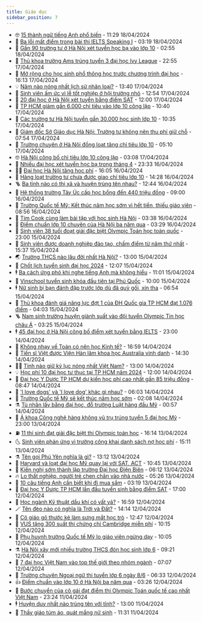 ```yaml
---
title: Giáo dục
sidebar_position: 7
---
```


<!-- vnexpress-giao-duc:START -->
- 🤓 [15 thành ngữ tiếng Anh phổ biến](https://vnexpress.net/15-thanh-ngu-tieng-anh-pho-bien-4735681.html) - 11:29 18/04/2024
- 🦆 [Ba lỗi mất điểm trong bài thi IELTS Speaking I](https://vnexpress.net/ba-loi-mat-diem-trong-bai-thi-ielts-speaking-i-4735781.html) - 03:19 18/04/2024
- 🦩 [Gần 90 trường tư ở Hà Nội xét tuyển học bạ vào lớp 10](https://vnexpress.net/gan-90-truong-tu-o-ha-noi-xet-tuyen-hoc-ba-vao-lop-10-4735752.html) - 02:55 18/04/2024
- 🌮 [Thủ khoa trường Ams trúng tuyển 3 đại học Ivy League](https://vnexpress.net/thu-khoa-truong-ams-trung-tuyen-3-dai-hoc-ivy-league-4734613.html) - 22:55 17/04/2024
- 🔭 [Mở rộng cho học sinh phổ thông học trước chương trình đại học](https://vnexpress.net/mo-rong-cho-hoc-sinh-pho-thong-hoc-truoc-chuong-trinh-dai-hoc-4735660.html) - 16:13 17/04/2024
- 💡 [Năm nào nóng nhất lịch sử nhân loại?](https://vnexpress.net/nam-nao-nong-nhat-lich-su-nhan-loai-4735641.html) - 13:40 17/04/2024
- 🥰 [Sinh viên ấm ức vì lễ tốt nghiệp ở hội trường nhỏ](https://vnexpress.net/sinh-vien-am-uc-vi-le-tot-nghiep-o-hoi-truong-nho-4735289.html) - 12:54 17/04/2024
- 🐲 [20 đại học ở Hà Nội xét tuyển bằng điểm SAT](https://vnexpress.net/20-dai-hoc-o-ha-noi-xet-tuyen-bang-diem-sat-4735174.html) - 12:00 17/04/2024
- 🦒 [TP HCM giảm gần 6.000 chỉ tiêu vào lớp 10 công lập](https://vnexpress.net/tp-hcm-giam-gan-6-000-chi-tieu-vao-lop-10-cong-lap-4725004.html) - 10:40 17/04/2024
- 🦆 [Các trường tư Hà Nội tuyển gần 30.000 học sinh lớp 10](https://vnexpress.net/cac-truong-tu-ha-noi-tuyen-gan-30-000-hoc-sinh-lop-10-4735522.html) - 10:35 17/04/2024
- 🧰 [Giám đốc Sở Giáo dục Hà Nội: Trường tư không nên thu phí giữ chỗ](https://vnexpress.net/giam-doc-so-giao-duc-ha-noi-truong-tu-khong-nen-thu-phi-giu-cho-4735431.html) - 07:54 17/04/2024
- 🐘 [Trường chuyên ở Hà Nội đồng loạt tăng chỉ tiêu lớp 10](https://vnexpress.net/truong-chuyen-o-ha-noi-dong-loat-tang-chi-tieu-lop-10-4735341.html) - 05:10 17/04/2024
- 🤓 [Hà Nội công bố chỉ tiêu lớp 10 công lập](https://vnexpress.net/ha-noi-cong-bo-chi-tieu-lop-10-cong-lap-4735318.html) - 03:08 17/04/2024
- 🧰 [Nhiều đại học xét tuyển học bạ trong tháng 4](https://vnexpress.net/nhieu-dai-hoc-xet-tuyen-hoc-ba-trong-thang-4-4734963.html) - 23:33 16/04/2024
- 🧑‍💻 [Đại học Hà Nội tăng học phí](https://vnexpress.net/dai-hoc-ha-noi-tang-hoc-phi-4734715.html) - 16:05 16/04/2024
- 🫶 [Hàng loạt trường tư chưa được giao chỉ tiêu lớp 10](https://vnexpress.net/hang-loat-truong-tu-chua-duoc-giao-chi-tieu-lop-10-4735148.html) - 14:28 16/04/2024
- 🪜 [Ba tỉnh nào có thị xã và huyện trùng tên nhau?](https://vnexpress.net/ba-tinh-nao-co-thi-xa-va-huyen-trung-ten-nhau-4735140.html) - 12:44 16/04/2024
- 🎊 [Hệ thống trường Tây Úc cấp học bổng đến 440 triệu đồng](https://vnexpress.net/he-thong-truong-tay-uc-cap-hoc-bong-den-440-trieu-dong-4735001.html) - 09:00 16/04/2024
- 🧐 [Trường Quốc tế Mỹ: Kết thúc năm học sớm vì hết tiền, thiếu giáo viên](https://vnexpress.net/truong-quoc-te-my-ket-thuc-nam-hoc-som-vi-het-tien-thieu-giao-vien-4735033.html) - 08:56 16/04/2024
- 🌈 [Tim Cook cùng làm bài tập với học sinh Hà Nội](https://vnexpress.net/tim-cook-cung-lam-bai-tap-voi-hoc-sinh-ha-noi-4734721.html) - 03:38 16/04/2024
- 🥰 [Điểm chuẩn lớp 10 chuyên của Hà Nội ba năm qua](https://vnexpress.net/diem-chuan-lop-10-chuyen-cua-ha-noi-ba-nam-qua-4734198.html) - 03:29 16/04/2024
- 🎡 [Sinh viên 38 tuổi đoạt giải đặc biệt Olympic Toán học toàn quốc](https://vnexpress.net/sinh-vien-38-tuoi-doat-giai-dac-biet-olympic-toan-hoc-toan-quoc-4734566.html) - 23:00 15/04/2024
- 🎊 [Sinh viên được doanh nghiệp đào tạo, chấm điểm từ năm thứ nhất](https://vnexpress.net/sinh-vien-duoc-doanh-nghiep-dao-tao-cham-diem-tu-nam-thu-nhat-4734656.html) - 15:37 15/04/2024
- 🌏 [Trường THCS nào lâu đời nhất Hà Nội?](https://vnexpress.net/truong-thcs-nao-lau-doi-nhat-ha-noi-4734630.html) - 13:00 15/04/2024
- 🥸 [Chốt lịch tuyển sinh đại học 2024](https://vnexpress.net/chot-lich-tuyen-sinh-dai-hoc-2024-4728124.html) - 12:07 15/04/2024
- 🕴 [Ba cách ứng phó khi nghe tiếng Anh mà không hiểu](https://vnexpress.net/ba-cach-ung-pho-khi-nghe-tieng-anh-ma-khong-hieu-4734604.html) - 11:01 15/04/2024
- 💂 [Vinschool tuyển sinh khóa đầu tiên tại Phú Quốc](https://vnexpress.net/vinschool-tuyen-sinh-khoa-dau-tien-tai-phu-quoc-4734612.html) - 10:00 15/04/2024
- 🕴 [Nữ sinh bị bạn đánh đập trước lớp dù đã quỳ gối, xin tha](https://vnexpress.net/nu-sinh-bi-ban-danh-dap-truoc-lop-du-da-quy-goi-xin-tha-4734461.html) - 06:54 15/04/2024
- 🌋 [Thủ khoa đánh giá năng lực đợt 1 của ĐH Quốc gia TP HCM đạt 1.076 điểm](https://vnexpress.net/thu-khoa-danh-gia-nang-luc-dot-1-cua-dh-quoc-gia-tp-hcm-dat-1-076-diem-4734311.html) - 04:03 15/04/2024
- 🪜 [Nam sinh trường huyện giành suất vào đội tuyển Olympic Tin học châu Á](https://vnexpress.net/nam-sinh-truong-huyen-gianh-suat-vao-doi-tuyen-olympic-tin-hoc-chau-a-4733913.html) - 03:25 15/04/2024
- 🕴 [45 đại học ở Hà Nội công bố điểm xét tuyển bằng IELTS](https://vnexpress.net/45-dai-hoc-o-ha-noi-cong-bo-diem-xet-tuyen-bang-ielts-4733110.html) - 23:00 14/04/2024
- 🎃 [Không nhạy về Toán có nên học Kinh tế?](https://vnexpress.net/khong-nhay-ve-toan-co-nen-hoc-kinh-te-4734149.html) - 16:59 14/04/2024
- 🦏 [Tiến sĩ Việt được Viện Hàn lâm khoa học Australia vinh danh](https://vnexpress.net/tien-si-viet-duoc-vien-han-lam-khoa-hoc-australia-vinh-danh-4734005.html) - 14:30 14/04/2024
- 🧑‍🏫 [Tỉnh nào giữ kỷ lục nóng nhất Việt Nam?](https://vnexpress.net/tinh-nao-giu-ky-luc-nong-nhat-viet-nam-4734128.html) - 13:00 14/04/2024
- 💡 [Học phí 10 đại học tư thục tại TP HCM năm 2024](https://vnexpress.net/hoc-phi-10-dai-hoc-tu-thuc-tai-tp-hcm-nam-2024-4734052.html) - 12:00 14/04/2024
- 🐎 [Đại học Y Dược TP HCM dự kiến học phí cao nhất gần 85 triệu đồng](https://vnexpress.net/dai-hoc-y-duoc-tp-hcm-du-kien-hoc-phi-cao-nhat-gan-85-trieu-dong-4734106.html) - 08:47 14/04/2024
- 🧰 [&#39;I love dogs&#39; và &#39;I love dog&#39; khác gì nhau?](https://vnexpress.net/i-love-dogs-va-i-love-dog-khac-gi-nhau-4734105.html) - 06:03 14/04/2024
- 🙉 [Trường Quốc tế Mỹ sẽ kết thúc năm học sớm](https://vnexpress.net/truong-quoc-te-my-se-ket-thuc-nam-hoc-som-4734035.html) - 02:08 14/04/2024
- ⚗️ [Tù nhân lấy bằng đại học, đỗ trường Luật hàng đầu Mỹ](https://vnexpress.net/tu-nhan-lay-bang-dai-hoc-do-truong-luat-hang-dau-my-4734004.html) - 00:57 14/04/2024
- 🌝 [Á khoa Công nghệ hàng không vũ trụ trúng tuyển 5 đại học Mỹ](https://vnexpress.net/a-khoa-cong-nghe-hang-khong-vu-tru-trung-tuyen-5-dai-hoc-my-4732985.html) - 23:00 13/04/2024
- ⛽️ [11 thí sinh đạt giải đặc biệt thi Olympic toán học](https://vnexpress.net/11-thi-sinh-dat-giai-dac-biet-thi-olympic-toan-hoc-4733945.html) - 16:14 13/04/2024
- 🌜 [Sinh viên phản ứng vì trường công khai danh sách nợ học phí](https://vnexpress.net/sinh-vien-phan-ung-vi-truong-cong-khai-danh-sach-no-hoc-phi-4733587.html) - 15:11 13/04/2024
- ⚗️ [Tên gọi Phú Yên nghĩa là gì?](https://vnexpress.net/ten-goi-phu-yen-nghia-la-gi-4733959.html) - 13:12 13/04/2024
- 🧰 [Harvard và loạt đại học Mỹ quay lại với SAT, ACT](https://vnexpress.net/harvard-va-loat-dai-hoc-my-quay-lai-voi-sat-act-4733613.html) - 10:45 13/04/2024
- 🤗 [Kiến nghị sớm thành lập trường Đại học Điện Biên](https://vnexpress.net/kien-nghi-som-thanh-lap-truong-dai-hoc-dien-bien-4733861.html) - 06:12 13/04/2024
- 🔥 [Lo thất nghiệp, người trẻ chen chân vào nhà nước](https://vnexpress.net/lo-that-nghiep-nguoi-tre-chen-chan-vao-nha-nuoc-4731349.html) - 05:26 13/04/2024
- 💪 [10 câu tiếng Anh cần biết khi đi mua sắm](https://vnexpress.net/10-cau-tieng-anh-can-biet-khi-di-mua-sam-4732755.html) - 03:19 13/04/2024
- 💂 [Đại học Y Dược TP HCM lần đầu tuyển sinh bằng điểm SAT](https://vnexpress.net/dai-hoc-y-duoc-tp-hcm-lan-dau-tuyen-sinh-bang-diem-sat-4733706.html) - 17:00 12/04/2024
- 🌮 [Học ngành Kỹ thuật dầu khí có vất vả?](https://vnexpress.net/hoc-nganh-ky-thuat-dau-khi-co-vat-va-4733583.html) - 16:59 12/04/2024
- 🪄 [Tên đèo nào có nghĩa là Trời và Đất?](https://vnexpress.net/ten-deo-nao-co-nghia-la-troi-va-dat-4733570.html) - 14:14 12/04/2024
- 🎡 [Cô giáo gõ thước kẻ làm sưng mắt học trò](https://vnexpress.net/co-giao-go-thuoc-ke-lam-sung-mat-hoc-tro-4733652.html) - 12:47 12/04/2024
- 🌈 [VUS tặng 300 suất thi chứng chỉ Cambridge miễn phí](https://vnexpress.net/vus-tang-300-suat-thi-chung-chi-cambridge-mien-phi-4733496.html) - 10:15 12/04/2024
- 🎊 [Phụ huynh trường Quốc tế Mỹ lo giáo viên ngừng dạy](https://vnexpress.net/phu-huynh-truong-quoc-te-my-lo-giao-vien-ngung-day-4733619.html) - 10:05 12/04/2024
- ⚗️ [Hà Nội xây mới nhiều trường THCS đón học sinh lớp 6](https://vnexpress.net/ha-noi-xay-moi-nhieu-truong-thcs-don-hoc-sinh-lop-6-4733549.html) - 09:21 12/04/2024
- 🌁 [7 đại học Việt Nam vào top thế giới theo nhóm ngành](https://vnexpress.net/7-dai-hoc-viet-nam-vao-top-the-gioi-theo-nhom-nganh-4733082.html) - 07:07 12/04/2024
- 🦏 [Trường chuyên Ngoại ngữ thi tuyển lớp 6 ngày 8/6](https://vnexpress.net/truong-chuyen-ngoai-ngu-thi-tuyen-lop-6-ngay-8-6-4733388.html) - 06:33 12/04/2024
- 👍 [Điểm chuẩn vào lớp 10 ở Hà Nội ba năm qua](https://vnexpress.net/diem-chuan-vao-lop-10-o-ha-noi-ba-nam-qua-4733105.html) - 03:26 12/04/2024
- 🌈 [Bước chuyển của cô gái đạt điểm thi Olympic Toán quốc tế cao nhất Việt Nam](https://vnexpress.net/buoc-chuyen-cua-co-gai-dat-diem-thi-olympic-toan-quoc-te-cao-nhat-viet-nam-4732890.html) - 23:24 11/04/2024
- 🕴 [Huyện duy nhất nào trùng tên với tỉnh?](https://vnexpress.net/huyen-duy-nhat-nao-trung-ten-voi-tinh-4733265.html) - 13:00 11/04/2024
- 🧰 [Thầy giáo túm áo, quát mắng nữ sinh](https://vnexpress.net/thay-giao-tum-ao-quat-mang-nu-sinh-4733249.html) - 11:31 11/04/2024<!-- vnexpress-giao-duc:END -->
